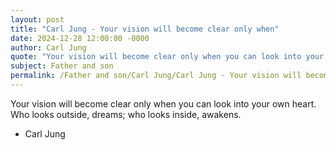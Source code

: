 ```yaml
---
layout: post
title: "Carl Jung - Your vision will become clear only when"
date: 2024-12-28 12:00:00 -0000
author: Carl Jung
quote: "Your vision will become clear only when you can look into your own heart. Who looks outside, dreams; who looks inside, awakens."
subject: Father and son
permalink: /Father and son/Carl Jung/Carl Jung - Your vision will become clear only when
---
```


Your vision will become clear only when you can look into your own heart. Who looks outside, dreams; who looks inside, awakens.

- Carl Jung
